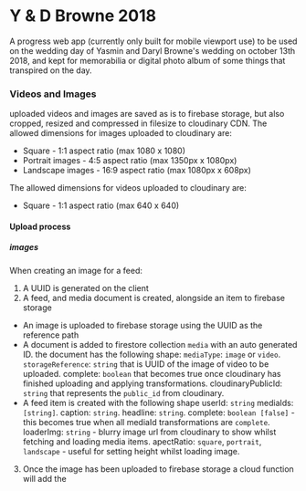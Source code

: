 Y & D Browne 2018
=====

A progress web app (currently only built for mobile viewport use) to be used on the wedding day of Yasmin and Daryl Browne's wedding on october 13th 2018, and kept for memorabilia or digital photo album of some things that transpired on the day.

### Videos and Images
uploaded videos and images are saved as is to firebase storage, but also cropped, resized and compressed in filesize to cloudinary CDN.
The allowed dimensions for images uploaded to cloudinary are:
- Square - 1:1 aspect ratio (max 1080 x 1080)
- Portrait images - 4:5 aspect ratio (max 1350px x 1080px)
- Landscape images - 16:9 aspect ratio (max 1080px x 608px)

The allowed dimensions for videos uploaded to cloudinary are:
- Square - 1:1 aspect ratio (max 640 x 640)

#### Upload process
##### images
When creating an image for a feed:
1. A UUID is generated on the client
2. A feed, and media document is created, alongside an item to firebase storage
  - An image is uploaded to firebase storage using the UUID as the reference path
  - A document is added to firestore collection `media` with an auto generated ID. the document has the following shape: 
    `mediaType`: `image` or `video`. 
    `storageReference`: `string` that is UUID of the image of video to be uploaded.
    complete: `boolean` that becomes true once cloudinary has finished uploading and applying transformations.
    cloudinaryPublicId: `string` that represents the `public_id` from cloudinary.
  - A feed item is created with the following shape
    userId: `string`
    mediaIds: `[string]`.
    caption: `string`.
    headline: `string`.
    complete: `boolean [false]` - this becomes true when all mediaId transformations are `complete`.
    loaderImg: `string` - blurry image url from cloudinary to show whilst fetching and loading media items.
    apectRatio: `square`, `portrait`, `landscape` - useful for setting height whilst loading image.
3. Once the image has been uploaded to firebase storage a cloud function will add the 